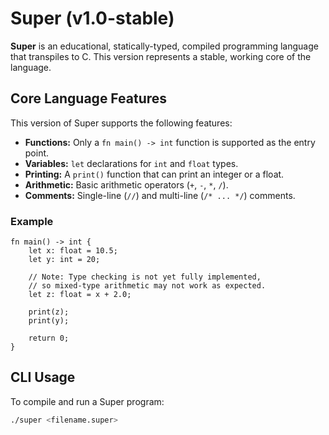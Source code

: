 # Super (v1.0-stable)

**Super** is an educational, statically-typed, compiled programming language that transpiles to C. This version represents a stable, working core of the language.

## Core Language Features

This version of Super supports the following features:

*   **Functions:** Only a `fn main() -> int` function is supported as the entry point.
*   **Variables:** `let` declarations for `int` and `float` types.
*   **Printing:** A `print()` function that can print an integer or a float.
*   **Arithmetic:** Basic arithmetic operators (`+`, `-`, `*`, `/`).
*   **Comments:** Single-line (`//`) and multi-line (`/* ... */`) comments.

### Example

```super
fn main() -> int {
    let x: float = 10.5;
    let y: int = 20;

    // Note: Type checking is not yet fully implemented,
    // so mixed-type arithmetic may not work as expected.
    let z: float = x + 2.0;

    print(z);
    print(y);

    return 0;
}
```

## CLI Usage

To compile and run a Super program:
```bash
./super <filename.super>
```
